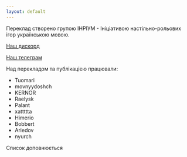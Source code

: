 ```yaml
---
layout: default
---
```


Переклад створено групою ІНРІУМ - Ініціативою настільно-рольових ігор українською мовою.

[Наш дискорд](https://discord.gg/nQVxdUsGrH)

[Наш телеграм](https://t.me/dnd_ukraine)

Над перекладом та публікацією працювали:
- Tuomari
- movnyydoshch
- KERNOR
- Raelysk
- Palant
- xattttta
- Himerio
- Bobbert
- Ariedov
- nyurch

Cписок доповнюється
